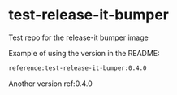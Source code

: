 # test-release-it-bumper
Test repo for the release-it bumper image

Example of using the version in the README:

```bash
reference:test-release-it-bumper:0.4.0
```

Another version ref:0.4.0
